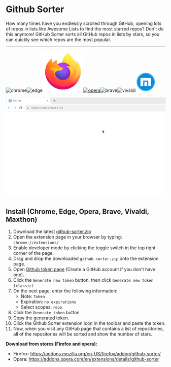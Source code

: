 # Github Sorter

How many times have you endlessly scrolled through GitHub, opening lots of repos in lists like Awesome Lists to find the most starred repos? Don't do this anymore! GitHub Sorter sorts all GitHub repos in lists by stars, so you can quickly see which repos are the most popular.

<hr>

<img src="icons/chrome.svg" alt="chrome" title="chrome"/><img src="icons/edge.svg" alt="edge" title="edge"/><a href="https://addons.mozilla.org/en-US/firefox/addon/github-sorter/" style="width:64px"><img src="icons/firefox.svg" alt="firefox" title="firefox"/></a><a href="https://addons.opera.com/en/extensions/details/github-sorter" style="width:64px"><img src="icons/opera.svg" alt="opera" title="opera"/></a><img src="icons/brave.svg" alt="brave" title="brave"/><img src="icons/vivaldi.svg" alt="vivaldi" title="vivldi"/><img src="icons/maxthon.png" alt="maxthon" title="maxthon"/>

![](github-sorter.gif)


## Install (Chrome, Edge, Opera, Brave, Vivaldi, Maxthon)

1. Download the latest [github-sorter.zip](https://github.com/sir-kokabi/github-sorter/releases/latest)
2. Open the extension page in your browser by typing: `chrome://extensions/`
3. Enable developer mode by clicking the toggle switch in the top right corner of the page.
4. Drag and drop the downloaded `github-sorter.zip` onto the extension page.
5. Open [Github token page](https://github.com/settings/tokens) (Create a GitHub account if you don't have one). 
6. Click the `Generate new token` button, then click `Generate new token (classic)`
7. On the next page, enter the following information: 
    - Note: `Token`
    - Expiration: `no expirations`
    - Select scopes: `repo`
8. Click the `Generate token` button
9. Copy the generated token.
10. Click the Github Sorter extension icon in the toolbar and paste the token.
11. Now, when you visit any GitHub page that contains a list of repositories, all of the repositories will be sorted and show the number of stars.


**Download from stores (Firefox and opera):**
- Firefox: https://addons.mozilla.org/en-US/firefox/addon/github-sorter/
- Opera: https://addons.opera.com/en/extensions/details/github-sorter


